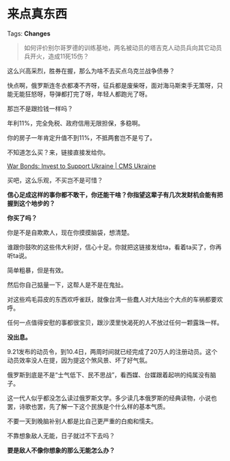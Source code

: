 # 来点真东西

Tags: **Changes**

> 如何评价别尔哥罗德的训练基地，两名被动员的塔吉克人动员兵向其它动员兵开火，造成11死15伤？



这么兴高采烈，胜券在握，那么为啥不去买点乌克兰战争债券？

快点啊，俄罗斯连冬衣都凑不齐呀，征兵都是废柴呀，面对海马斯束手无策呀，只能无能狂怒呀，导弹都打完了呀，年轻人都跑光了呀。

那岂不是跟捡钱一样吗？

年利11%，完全免税、政府信用无限担保，多稳啊。

你的房子一年肯定升值不到11%，不抵两套岂不是亏了。

不知道怎么买？来，链接直接发给你。

[War Bonds: Invest to Support Ukraine | CMS Ukraine](https://link.zhihu.com/?target=https%3A//cms.law/en/ukr/publication/war-bonds-invest-to-support-ukraine)  


买吧，这么乐观，不买岂不是可惜？

**信心足成这样的事你都不敢干，你还能干啥？你指望这辈子有几次发财机会能有把握到这个地步的？**




**你买了吗？**

  


你是不是自欺欺人，现在你摸摸脑袋，想清楚。

  


谁跟你鼓吹的这些伟大利好，信心十足。你就把这链接发给ta，看着ta买了，你再听ta说。

简单粗暴，但是有效。

  


然后你自己掂量一下，这帮人是不是在鬼扯。

  


  


  


对这些鸡毛蒜皮的东西欢呼雀跃，就像台湾一些蠢人对大陆出个大点的车祸都要欢呼。

任何一点值得安慰的事都很宝贝，跟沙漠里快渴死的人不放过任何一颗露珠一样。

**没出息。**

  


9.21发布的动员令，到10.4日，两周时间就已经完成了20万人的注册动员。这个动员效率没人在提，因为提这个煞风景、坏了好气氛。

俄罗斯到底是不是“士气低下、民不思战”，看西媒、台媒跟着起哄的纯属没有脑子。

这一代人似乎都没怎么读过俄罗斯文学。多少读几本俄罗斯的经典读物，小说也罢，诗歌也罢，先了解一下这个民族是个什么样的基本气质。

不要一天到晚脑补别人都是比自己更严重的白痴和懦夫。

不靠想象敌人无能，日子就过不下去吗？

  


**要是敌人不像你想象的那么无能怎么办？**



